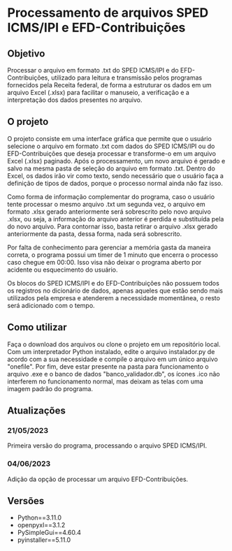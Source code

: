 <h1>Processamento de arquivos SPED ICMS/IPI e EFD-Contribuições</h1>

<h2>Objetivo</h2>
<p>Processar o arquivo em formato .txt do SPED ICMS/IPI e do EFD-Contribuições, utilizado para leitura e transmissão pelos programas fornecidos pela Receita federal, de forma a estruturar os dados em um arquivo Excel (.xlsx) para facilitar o manuseio, a verificação e a interpretação dos dados presentes no arquivo.</p>

<h2>O projeto</h2>
<p>O projeto consiste em uma interface gráfica que permite que o usuário selecione o arquivo em formato .txt com dados do SPED ICMS/IPI ou do EFD-Contribuições que deseja processar e transforme-o em um arquivo Excel (.xlsx) paginado. Após o processamento, um novo arquivo é gerado e salvo na mesma pasta de seleção do arquivo em formato .txt. Dentro do Excel, os dados irão vir como texto, sendo necessário que o usuário faça a definição de tipos de dados, porque o processo normal ainda não faz isso.</p>
<p>Como forma de informação complementar do programa, caso o usuário tente processar o mesmo arquivo .txt um segunda vez, o arquivo em formato .xlsx gerado anteriormente será sobrescrito pelo novo arquivo .xlsx, ou seja, a informação do arquivo anterior é perdida e substituída pela do novo arquivo. Para contornar isso, basta retirar o arquivo .xlsx gerado anteriormente da pasta, dessa forma, nada será sobrescrito.</p>
<p>Por falta de conhecimento para gerenciar a memória gasta da maneira correta, o programa possui um timer de 1 minuto que encerra o processo caso chegue em 00:00. Isso visa não deixar o programa aberto por acidente ou esquecimento do usuário.</p>
<p>Os blocos do SPED ICMS/IPI e do EFD-Contribuições não possuem todos os registros no dicionário de dados, apenas aqueles que estão sendo mais utilizados pela empresa e atenderem a necessidade momentânea, o resto será adicionado com o tempo.</p>

<h2>Como utilizar</h2>
<p>Faça o download dos arquivos ou clone o projeto em um repositório local. Com um interpretador Python instalado, edite o arquivo instalador.py de acordo com a sua necessidade e compile o arquivo em um único arquivo "onefile". Por fim, deve estar presente na pasta para funcionamento o arquivo .exe e o banco de dados "banco_validador.db", os ícones .ico não interferem no funcionamento normal, mas deixam as telas com uma imagem padrão do programa.</p>

<h2>Atualizações</h2>
<h3>21/05/2023</h3>
<p>Primeira versão do programa, processando o arquivo SPED ICMS/IPI.</p>
<h3>04/06/2023</h3>
<p>Adição da opção de processar um arquivo EFD-Contribuições.</p>

<h2>Versões</h2>
<ul>
    <li>Python==3.11.0</li>
    <li>openpyxl==3.1.2</li>
    <li>PySimpleGui==4.60.4</li>
    <li>pyinstaller==5.11.0</li>
</ul>
